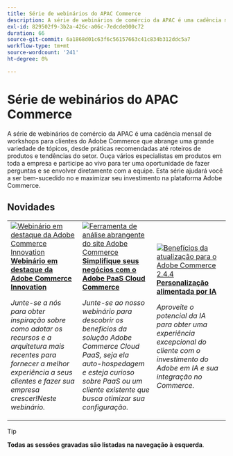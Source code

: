 ```yaml
---
title: Série de webinários do APAC Commerce
description: A série de webinários de comércio da APAC é uma cadência mensal de workshops para clientes do Adobe Commerce que abrange uma grande variedade de tópicos, desde práticas recomendadas até roteiros de produtos e tendências do setor.
exl-id: 829502f9-3b2a-426c-a06c-7edcde000c72
duration: 66
source-git-commit: 6a1868d01c63f6c56157663c41c834b312ddc5a7
workflow-type: tm+mt
source-wordcount: '241'
ht-degree: 0%

---
```


# Série de webinários do APAC Commerce

A série de webinários de comércio da APAC é uma cadência mensal de workshops para clientes do Adobe Commerce que abrange uma grande variedade de tópicos, desde práticas recomendadas até roteiros de produtos e tendências do setor. Ouça vários especialistas em produtos em toda a empresa e participe ao vivo para ter uma oportunidade de fazer perguntas e se envolver diretamente com a equipe. Esta série ajudará você a ser bem-sucedido no e maximizar seu investimento na plataforma Adobe Commerce.

## Novidades

<table>
<tr>
  <td>
    <a href="https://experienceleague.adobe.com/docs/events/apac-commerce-recordings/2024/innovation-spotlight.html">
      <img alt="Webinário em destaque da Adobe Commerce Innovation" src="https://video.tv.adobe.com/v/3427965?format=jpeg" />
    </a>
     <div>
      <a href="https://experienceleague.adobe.com/docs/events/apac-commerce-recordings/2024/innovation-spotlight.html">
        <strong>Webinário em destaque da Adobe Commerce Innovation</strong>
      </a>
    </div>
    <p>
    <em>Junte-se a nós para obter inspiração sobre como adotar os recursos e a arquitetura mais recentes para fornecer a melhor experiência a seus clientes e fazer sua empresa crescer!Neste webinário.</em>
    <p>
  </td> 
  <td>
    <a href="https://experienceleague.adobe.com/docs/events/apac-commerce-recordings/2023/adobes-paas-cloud-commerce.html">
      <img alt="Ferramenta de análise abrangente do site Adobe Commerce" src="https://video.tv.adobe.com/v/3419132?format=jpeg" />
    </a>
     <div>
      <a href="https://experienceleague.adobe.com/docs/events/apac-commerce-recordings/2023/adobes-paas-cloud-commerce.html">
        <strong>Simplifique seus negócios com o Adobe PaaS Cloud Commerce</strong>
      </a>
    </div>
    <p>
    <em>Junte-se ao nosso webinário para descobrir os benefícios da solução Adobe Commerce Cloud PaaS, seja ela auto-hospedagem e esteja curioso sobre PaaS ou um cliente existente que busca otimizar sua configuração.</em>
    <p>
  </td>
  <td>
    <a href="https://experienceleague.adobe.com/docs/events/apac-commerce-recordings/2023/ai-personalisation.html">
      <img alt="Benefícios da atualização para o Adobe Commerce 2.4.4" src="https://video.tv.adobe.com/v/3419107?format=jpeg" />
    </a>
     <div>
      <a href="https://experienceleague.adobe.com/docs/events/apac-commerce-recordings/2023/ai-personalisation.html">
        <strong>Personalização alimentada por IA</strong>
      </a>
    </div>
    <p>
    <em>Aproveite o potencial da IA para obter uma experiência excepcional do cliente com o investimento do Adobe em IA e sua integração no Commerce.</em>
    <p>
  </td>
</tr>
</table>

>[!TIP]
>
>**Todas as sessões gravadas são listadas na navegação à esquerda**.
